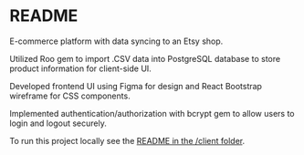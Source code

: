 # README

E-commerce platform with data syncing to an Etsy shop.

Utilized Roo gem to import .CSV data into PostgreSQL database to store product information for client-side UI. 

Developed frontend UI using Figma for design and React Bootstrap wireframe for CSS components. 

Implemented authentication/authorization with bcrypt gem to allow users to login and logout securely. 

To run this project locally see the [README in the /client folder](client/README.md****).
